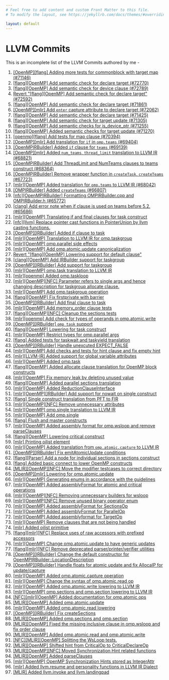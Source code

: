 ```yaml
---
# Feel free to add content and custom Front Matter to this file.
# To modify the layout, see https://jekyllrb.com/docs/themes/#overriding-theme-defaults

layout: default
---
```


# LLVM Commits

This is an incomplete list of the LLVM Commits authored by me - 

 1. [[OpenMP][flang] Adding more tests for commonblock with target map (#71146)](https://github.com/llvm/llvm-project/commit/abaeaf382304e5fe30fe05afd09cec3f7191e484)
 1. [[flang][OpenMP] Add semantic check for declare target (#72770)](https://github.com/llvm/llvm-project/commit/8840eb3fb535bc44704bb61515ca90dceaae35a7)
 1. [[flang][OpenMP] Add semantic check for device clause (#72789)](https://github.com/llvm/llvm-project/commit/525396a3ae63a1b35695bd2c0c0a7ccef8271f3d)
 1. [Revert "[flang][OpenMP] Add semantic check for declare target" (#72592)](https://github.com/llvm/llvm-project/commit/c06700bd75fcff8187ec70b3d34d274554f93a81)
 1. [[flang][OpenMP] Add semantic check for declare target (#71861)](https://github.com/llvm/llvm-project/commit/7ff8094a397127c8204c34079f8893fc8acbf1dd)
 1. [[OpenMP][mlir] Add `enter` capture attribute to declare target (#72062)](https://github.com/llvm/llvm-project/commit/c9626e6264c4dd7c7e171c1f525a9f746b09bf16)
 1. [[flang][OpenMP] Add semantic check for declare target (#71425)](https://github.com/llvm/llvm-project/commit/6846258aa62ebeb64d23fc8839e3ab471b18f6dd)
 1. [[flang][OpenMP] Add semantic check for target update (#71305)](https://github.com/llvm/llvm-project/commit/ee1000573e5063f26dcc110983e98fde31e76c87)
 1. [[flang][OpenMP] Add semantic checks for is_device_ptr (#71255)](https://github.com/llvm/llvm-project/commit/d6b69a1bb9f5db5cfa24d372e4aab6365c1496f9)
 1. [[flang][OpenMP] Added semantic checks for target update (#71270)](https://github.com/llvm/llvm-project/commit/97c9c9429cb72d230ecd31d45ae83e0ca3470ca1)
 1. [[openmp][flang] Add tests for map clause (#70394)](https://github.com/llvm/llvm-project/commit/03485a0406db5d55eb3878eea8da2a04889acc5f)
 1. [[OpenMP][mlir] Add translation for `if` in `omp.teams` (#69404)](https://github.com/llvm/llvm-project/commit/a7119a195712eaec53a007832200d3f71c1a2311)
 1. [[OpenMPIRBuilder] Added `if` clause for `teams` (#69139)](https://github.com/llvm/llvm-project/commit/9922aadf9e9d1b9d10dd69882d8515757f127a91)
 1. [[OpenMP][mlir] Added `num_teams`, `thread_limit` translation to LLVM IR (#68821)](https://github.com/llvm/llvm-project/commit/546c3d792addc24bcc44382dd83939c50924c909)
 1. [[OpenMPIRBuilder] Add ThreadLimit and NumTeams clauses to teams construct (#68364)](https://github.com/llvm/llvm-project/commit/e41eaf4896d96b5e9c81959130cc61d453f471fa)
 1. [[OpenMPIRBuilder] Remove wrapper function in `createTask`, `createTeams` (#67723)](https://github.com/llvm/llvm-project/commit/9050b27bd531f14f5f700ea27f4ca1f2e38bc8c6)
 1. [[mlir][OpenMP] Added translation for `omp.teams` to LLVM IR (#68042)](https://github.com/llvm/llvm-project/commit/f7d4f863be11ab9492f7a976905dd37df0e2a0e3)
 1. [[OMPIRBuilder] Added `createTeams` (#66807)](https://github.com/llvm/llvm-project/commit/8d17875acba650ef7b3fa516fd09633a50dd0427)
 1. [[nfc][OpenMPIRBuilder] Formatting OMPIRBuilder.cpp and OMPIRBuilder.h (#65772)](https://github.com/llvm/llvm-project/commit/8929f3832049a60af7a3695377d1cac98bba0dec)
 1. [[clang] Add error note when if clause is used on teams before 5.2. (#65686)](https://github.com/llvm/llvm-project/commit/d211ad311e4b6449c73e1617c0bdf927857e9279)
 1. [[mlir][OpenMP] Translating if and final clauses for task construct](https://github.com/llvm/llvm-project/commit/2cb6d0c70bff616cce4dbd4cbdffc085175c739f)
 1. [[nfc][llvm] Replace pointer cast functions in PointerUnion by llvm casting functions.](https://github.com/llvm/llvm-project/commit/7021182d6b43de9488ab70de626192ce70b3a4a6)
 1. [[OpenMP][IRBuilder] Added if clause to task](https://github.com/llvm/llvm-project/commit/95eb5109afa4c5d26a9432e01eb31dbfc16355c5)
 1. [[mlir][OpenMP] Translation to LLVM IR for omp.taskgroup](https://github.com/llvm/llvm-project/commit/80c1be8d147f20e9f9cc30b1c998b95935014cba)
 1. [[mlir][OpenMP] omp.parallel side effects](https://github.com/llvm/llvm-project/commit/dd14d471a549c8b9bbcba49e3bb2bc64f4cf7e89)
 1. [[mlir][OpenMP] Add omp.atomic.update canonicalization](https://github.com/llvm/llvm-project/commit/57ef6332597bc27e60f940b07eb63d1473476707)
 1. [Revert "[flang][OpenMP] Lowering support for default clause"](https://github.com/llvm/llvm-project/commit/f2b7f18e6375bb7eb6232f35c9ca30da8e20d7c7)
 1. [[clang][OpenMP] Add IRBuilder support for taskgroup](https://github.com/llvm/llvm-project/commit/61fa7a88c7b6360222d4107e938529f2dccc1176)
 1. [[OpenMP][IRBuilder] Add support for taskgroup](https://github.com/llvm/llvm-project/commit/35fc666877e04321129e8d701f0e6f4f28fb8848)
 1. [[mlir][OpenMP] omp.task translation to LLVM IR](https://github.com/llvm/llvm-project/commit/fdf505f3f223ae1ffe0416bea030b10634076790)
 1. [[mlir][openmp] Added omp.taskloop](https://github.com/llvm/llvm-project/commit/1063dfc0285362918aa6bce482a532cb911f64fb)
 1. [[mlir][OpenMP][NFC] Parameter refers to single args and hence changing description for taskgroup allocate clause.](https://github.com/llvm/llvm-project/commit/66e24da02728f4958ebbc3b6f98aece2a6b873e4)
 1. [[mlir][OpenMP] Add omp.taskgroup operation](https://github.com/llvm/llvm-project/commit/23fec3405be3f48610b811804ca8f5bf63b62bdd)
 1. [[flang][OpenMP] Fix firstprivate with barrier](https://github.com/llvm/llvm-project/commit/c858f4dbd5d06b227ff87bbe5ebd787d04148749)
 1. [[OpenMP][IRBuilder] Add final clause to task](https://github.com/llvm/llvm-project/commit/f62baddac052b4e746a3ec817b31adafec79427c)
 1. [[mlir][OpenMP] Add memory_order clause tests](https://github.com/llvm/llvm-project/commit/f5d29c15bf8f70bcab6a697e7c1cbc04607bee95)
 1. [[flang][OpenMP][NFC] Cleanup the sections tests](https://github.com/llvm/llvm-project/commit/dae2c24eb2385d5bf34e7199bae26080a5eb17b3)
 1. [[mlir][openmp] Add check for types of operands in omp.atomic.write](https://github.com/llvm/llvm-project/commit/512d06b04513dc8c859567e215a13ba8d312095d)
 1. [[OpenMP][IRBuilder] `omp task` support](https://github.com/llvm/llvm-project/commit/7604c59bd2336ebb34f28de3e6c883abbdd3f7c7)
 1. [[flang][OpenMP] Lowering for task construct](https://github.com/llvm/llvm-project/commit/04cb01cf102a3ecb52de4cd3f007dceb5698e6a0)
 1. [[mlir][OpenMP] Restrict types for omp.parallel args](https://github.com/llvm/llvm-project/commit/a60fda59dc6b1dda25cad26214b02d1f630319e7)
 1. [[flang] Added tests for taskwait and taskyield translation](https://github.com/llvm/llvm-project/commit/e6295c645f85b7f0ffc64183a24feea3c0574c3c)
 1. [[OpenMP][IRBuilder] Handle unexcuted EXPECT_FALSE](https://github.com/llvm/llvm-project/commit/a5c52ff0d47216f4eee53bb95652a799299d7770)
 1. [[mlir][OpenMP] Add checks and tests for hint clause and fix empty hint](https://github.com/llvm/llvm-project/commit/88bb2521b0063f4b1569fd483cb0bf223f839d33)
 1. [[mlir][LLVM-IR] Added support for global variable attributes](https://github.com/llvm/llvm-project/commit/f0ba32d6667b2ea9a58c7dbd5f27984da9d335fc)
 1. [[mlir][OpenMP] Added omp.task](https://github.com/llvm/llvm-project/commit/b18e82186fd24580c6f80951b4fe90c72e3f7aa8)
 1. [[flang][OpenMP] Added allocate clause translation for OpenMP block constructs](https://github.com/llvm/llvm-project/commit/fa4b1e1e95d0dda8476aead84b9f4bb4bb416e49)
 1. [[mlir][OpenMP] Fix memory leak by deleting unused value](https://github.com/llvm/llvm-project/commit/4d1010909f2e18a71a1597c40b64bda84a5f6d1f)
 1. [[flang][OpenMP] Added parallel sections translation](https://github.com/llvm/llvm-project/commit/1fe4b968c5fad5959ab9d371cc3324d9c7062eb3)
 1. [[mlir][OpenMP] Added ReductionClauseInterface](https://github.com/llvm/llvm-project/commit/fcbf00f098b234c205b1ee22b982e7e575d75f14)
 1. [[mlir][OpenMP][IRBuilder] Add support for nowait on single construct](https://github.com/llvm/llvm-project/commit/8722c12c126112072ed9936424f59a175f82b972)
 1. [[flang] Single construct translation from PFT to FIR](https://github.com/llvm/llvm-project/commit/cd28353e3f5a206d118b5fdd0a09733d5596e0ef)
 1. [[mlir][OpenMP][NFC] Remove unnecessary attributes](https://github.com/llvm/llvm-project/commit/86f156a49b5b292fea35ebe6ff412cec9783b027)
 1. [[mlir][OpenMP] omp.single translation to LLVM IR](https://github.com/llvm/llvm-project/commit/3c0d47086511131764450841d4f7411f5577c7d9)
 1. [[mlir][OpenMP] Add omp.single](https://github.com/llvm/llvm-project/commit/11ed2d4acd211bf0ff13078fcc907733205bf147)
 1. [[flang] Flush and master constructs](https://github.com/llvm/llvm-project/commit/51433662e2cc8329892a70838095de414cfaaacc)
 1. [[mlir][OpenMP] Added assembly format for omp.wsloop and remove parseClauses](https://github.com/llvm/llvm-project/commit/b244bba582495470087c8a4d132ca956f74473b4)
 1. [[flang][OpenMP] Lowering critical construct](https://github.com/llvm/llvm-project/commit/ebec5e5c8f120ab97f4f05a68e4753508349ad3c)
 1. [[mlir] Printing oilist element](https://github.com/llvm/llvm-project/commit/ddc90da478483437f26b4e27f8561cf37436a129)
 1. [[mlir][OpenMP] Added translation from `omp.atomic.capture` to LLVM IR](https://github.com/llvm/llvm-project/commit/31486a9fc27a12e2c504861a1c4c3465cbb55856)
 1. [[OpenMP][IRBuilder] Fix emitAtomicUpdate conditions](https://github.com/llvm/llvm-project/commit/423e3edc271242f65f5fba9fc1b25bd429ef4092)
 1. [[flang][Parser] Add a node for individual sections in sections construct](https://github.com/llvm/llvm-project/commit/ae1623b30645fd9a3ded019114678d1c34af1621)
 1. [[flang] Added basic connect to lower OpenMP constructs](https://github.com/llvm/llvm-project/commit/e0f549a43ae02e65fce6c9c7a567fe3dc27bec9b)
 1. [[MLIR][OpenMP][NFC] Move the modifier testcases to correct directory](https://github.com/llvm/llvm-project/commit/a1ac771247dd3e8caa6dd1bac8cd17f5e5fbbc9d)
 1. [[OpenMP][mlir] Lowering for omp.atomic.update](https://github.com/llvm/llvm-project/commit/6dd54da5a51db6ec674d69366ab883b3057c73a6)
 1. [[mlir][OpenMP] Generating enums in accordance with the guidelines](https://github.com/llvm/llvm-project/commit/7c385c4b2f653d6853fe4601f02bbc7fcd60cd91)
 1. [[mlir][OpenMP] Added assemblyFormat for atomic and critical operations](https://github.com/llvm/llvm-project/commit/d2f0fe23d2375da1b8caf510cc3c481398694101)
 1. [[mlir][OpenMP][NFC] Removing unnecessary builders for wsloop](https://github.com/llvm/llvm-project/commit/77296dc5e98d06a20aea46fdc38268afb44518ac)
 1. [[mlir][OpenMP][NFC] Remove unused binary operator enum](https://github.com/llvm/llvm-project/commit/f9fbaabe0fe529fe906480d99232865f6d9aa145)
 1. [[mlir][OpenMP] Added assemblyFormat for SectionsOp](https://github.com/llvm/llvm-project/commit/c1e4e019454b38e3890589be977a3c2c445fefd1)
 1. [[mlir][OpenMP] Added assemblyFormat for ParallelOp](https://github.com/llvm/llvm-project/commit/39151717dbb494463cda59fe5d776870816790ce)
 1. [[mlir][OpenMP] Added assemblyformat for TargetOp](https://github.com/llvm/llvm-project/commit/60210f9acbd760272856495175636bc2da0b1fcd)
 1. [[mlir][OpenMP] Remove clauses that are not being handled](https://github.com/llvm/llvm-project/commit/5ee500acbbe7eadc1b46a289c8f7fc86a4be4af5)
 1. [[mlir] Added oilist primitive](https://github.com/llvm/llvm-project/commit/5bec1ea7a74895895e7831fd951dd8130d4f3d01)
 1. [[flang][mlir][NFC] Replace uses of raw accessors with prefixed accessors](https://github.com/llvm/llvm-project/commit/149ad3d554c6e901a57c7e34e29fba334dcd283c)
 1. [[mlir][OpenMP] Change omp.atomic.update to have generic updates](https://github.com/llvm/llvm-project/commit/166713f987b343e65baf25532b3ff48be154c390)
 1. [[flang][mlir][NFC] Remove deprecated parser/printer/verifier utilities](https://github.com/llvm/llvm-project/commit/cc120e36c31a33ff46fa1a5b33d6df4235dcb740)
 1. [[OpenMP][IRBuilder] Change the default constructor for OpenMPIRBuilder::LocationDescription](https://github.com/llvm/llvm-project/commit/b85cfe208f1d2768274375eb807b4d9362db77af)
 1. [[OpenMP][IRBuilder] Handle floats for atomic update and fix AllocaIP for update/capture](https://github.com/llvm/llvm-project/commit/35dfa78ff8d44733b1c805309f0bbd4a8c960897)
 1. [[mlir][OpenMP] Added omp.atomic.capture operation](https://github.com/llvm/llvm-project/commit/320dc8c4df74ccce318c2c9bdb9b2937438711ac)
 1. [[mlir][OpenMP] Change the syntax of omp.atomic.read op](https://github.com/llvm/llvm-project/commit/a8586b573e07ec428d03cd4f05eb15b28f742482)
 1. [[mlir][OpenMP] Added omp.atomic.write lowering to LLVM IR](https://github.com/llvm/llvm-project/commit/6bcb4c44de0cff8a1d9a465c780c551d4d874db5)
 1. [[mlir][OpenMP] omp.sections and omp.section lowering to LLVM IR](https://github.com/llvm/llvm-project/commit/3425b1bcb4bf6eee57a18f872511403c2d26d166)
 1. [[NFC][mlir][OpenMP] Added documentation for omp.atomic ops](https://github.com/llvm/llvm-project/commit/d4865393b5daf42294f14980955640b794d91696)
 1. [[MLIR][OpenMP] Added omp.atomic.update](https://github.com/llvm/llvm-project/commit/d82c1f4e4b72e3f90476bda9341b2a5cbff389b9)
 1. [[mlir][OpenMP] Added omp.atomic.read lowering](https://github.com/llvm/llvm-project/commit/31cf42bd9a71c53c7ddc6f0e3ec41fcea24f2f7c)
 1. [[OpenMP][IRBuilder] Fix createSections](https://github.com/llvm/llvm-project/commit/ec97e1206abd6f30a1b549db62e87bea8dee0082)
 1. [[MLIR][OpenMP] Added omp.sections and omp.section](https://github.com/llvm/llvm-project/commit/19a7e4729da58a968e2e5fccfc6fff1ec4dc4a2d)
 1. [[MLIR][OpenMP] Fixed the missing inclusive clause in omp.wsloop and fix order clause](https://github.com/llvm/llvm-project/commit/30bd11fab47f75e43ba9d0133978d964eef819ca)
 1. [[MLIR][OpenMP] Added omp.atomic.read and omp.atomic.write](https://github.com/llvm/llvm-project/commit/9fb52cb3f1235639a5a357fb5de18e1aeeb5b5f4)
 1. [[NFC][MLIR][OpenMP] Splitting the WsLoop tests.](https://github.com/llvm/llvm-project/commit/a81672b31af4f8ac6362e983d4e3cffa4eadd1d1)
 1. [[MLIR][OpenMP] Shifted hint from CriticalOp to CriticalDeclareOp](https://github.com/llvm/llvm-project/commit/c4c7e06bd700aeccfbe5c1f075bd5897f54b68f2)
 1. [[MLIR][OpenMP][NFC] Moved Synchronization Hint related functions](https://github.com/llvm/llvm-project/commit/10e08784ca27028c2f88e946d3cb0d2696f9b8f5)
 1. [[MLIR][OpenMP] Added parseClauses](https://github.com/llvm/llvm-project/commit/d576f4501439860faa95e4f3b782cd6da5123ef1)
 1. [[mlir][OpenMP] OpenMP Synchronization Hints stored as IntegerAttr](https://github.com/llvm/llvm-project/commit/7a79c6afea93d1237bea2317bea624947ce8a4a5)
 1. [[mlir] Added llvm.resume and personality functions in LLVM IR Dialect](https://github.com/llvm/llvm-project/commit/ff77397fcf6ef74906b28be435c159706ed60d43)
 1. [[MLIR] Added llvm.invoke and llvm.landingpad](https://github.com/llvm/llvm-project/commit/d242aa245ccfaa527d27c75e50f9b73223aec14b)
